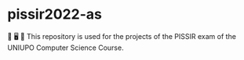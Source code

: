 # pissir2022-as

🤖 🖥️ 🔑
This repository is used for the projects of the PISSIR exam of the UNIUPO Computer Science Course.
